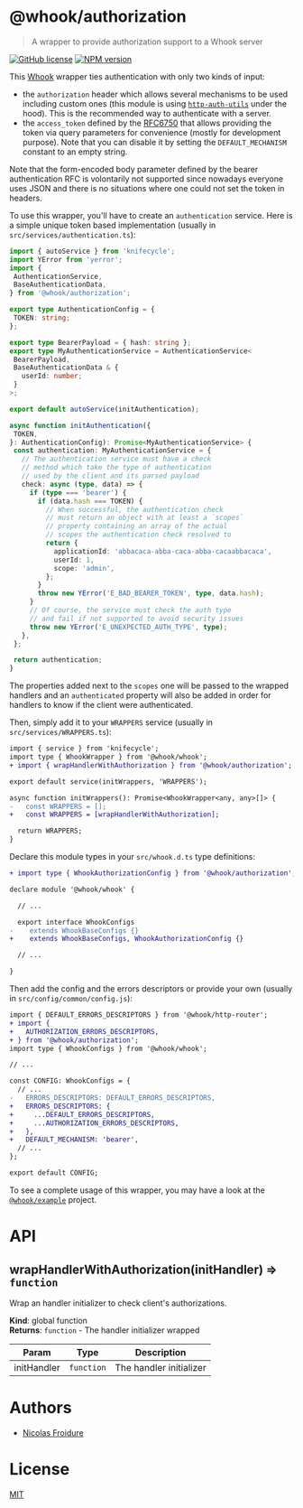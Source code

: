 [//]: # ( )
[//]: # (This file is automatically generated by a `metapak`)
[//]: # (module. Do not change it  except between the)
[//]: # (`content:start/end` flags, your changes would)
[//]: # (be overridden.)
[//]: # ( )
# @whook/authorization
> A wrapper to provide authorization support to a Whook server

[![GitHub license](https://img.shields.io/badge/license-MIT-blue.svg)](https://github.com/nfroidure/whook/blob/master/packages/whook-authorization/LICENSE)
[![NPM version](https://badge.fury.io/js/%40whook%2Fauthorization.svg)](https://npmjs.org/package/@whook/authorization)


[//]: # (::contents:start)

This [Whook](https://github.com/nfroidure/whook) wrapper ties
 authentication with only two kinds of input:
- the `authorization` header which allows several mechanisms to be used
  including custom ones (this module is using
  [`http-auth-utils`](https://www.npmjs.com/package/http-auth-utils)
  under the hood). This is the recommended way to authenticate with
  a server.
- the `access_token` defined by the
  [RFC6750](https://tools.ietf.org/html/rfc6750#page-6) that allows
  providing the token via query parameters for convenience (mostly
  for development purpose). Note that you can disable it by setting
  the `DEFAULT_MECHANISM` constant to an empty string.

Note that the form-encoded body parameter defined by the bearer
 authentication RFC is volontarily not supported since nowadays
 everyone uses JSON and there is no situations where one could
 not set the token in headers.

To use this wrapper, you'll have to create an `authentication`
 service. Here is a simple unique token based implementation
 (usually in `src/services/authentication.ts`):
 ```ts
import { autoService } from 'knifecycle';
import YError from 'yerror';
import {
  AuthenticationService,
  BaseAuthenticationData,
} from '@whook/authorization';

export type AuthenticationConfig = {
  TOKEN: string;
};

export type BearerPayload = { hash: string };
export type MyAuthenticationService = AuthenticationService<
  BearerPayload,
  BaseAuthenticationData & {
    userId: number;
  }
>;

export default autoService(initAuthentication);

async function initAuthentication({
  TOKEN,
}: AuthenticationConfig): Promise<MyAuthenticationService> {
  const authentication: MyAuthenticationService = {
    // The authentication service must have a check
    // method which take the type of authentication
    // used by the client and its parsed payload
    check: async (type, data) => {
      if (type === 'bearer') {
        if (data.hash === TOKEN) {
          // When successful, the authentication check
          // must return an object with at least a `scopes`
          // property containing an array of the actual
          // scopes the authentication check resolved to
          return {
            applicationId: 'abbacaca-abba-caca-abba-cacaabbacaca',
            userId: 1,
            scope: 'admin',
          };
        }
        throw new YError('E_BAD_BEARER_TOKEN', type, data.hash);
      }
      // Of course, the service must check the auth type
      // and fail if not supported to avoid security issues
      throw new YError('E_UNEXPECTED_AUTH_TYPE', type);
    },
  };

  return authentication;
}
```

The properties added next to the `scopes` one will be passed to
 the wrapped handlers and an `authenticated` property will also
 be added in order for handlers to know if the client were
 authenticated.

Then, simply add it to your `WRAPPERS` service (usually in
 `src/services/WRAPPERS.ts`):
```diff
import { service } from 'knifecycle';
import type { WhookWrapper } from '@whook/whook';
+ import { wrapHandlerWithAuthorization } from '@whook/authorization';

export default service(initWrappers, 'WRAPPERS');

async function initWrappers(): Promise<WhookWrapper<any, any>[]> {
-   const WRAPPERS = [];
+   const WRAPPERS = [wrapHandlerWithAuthorization];

  return WRAPPERS;
}
```

Declare this module types in your `src/whook.d.ts` type
 definitions:
```diff
+ import type { WhookAuthorizationConfig } from '@whook/authorization';

declare module '@whook/whook' {

  // ...

  export interface WhookConfigs
-    extends WhookBaseConfigs {}
+    extends WhookBaseConfigs, WhookAuthorizationConfig {}

  // ...

}
```

Then add the config and the errors descriptors or provide your
 own (usually in `src/config/common/config.js`):
```diff
import { DEFAULT_ERRORS_DESCRIPTORS } from '@whook/http-router';
+ import {
+   AUTHORIZATION_ERRORS_DESCRIPTORS,
+ } from '@whook/authorization';
import type { WhookConfigs } from '@whook/whook';

// ...

const CONFIG: WhookConfigs = {
  // ...
-   ERRORS_DESCRIPTORS: DEFAULT_ERRORS_DESCRIPTORS,
+   ERRORS_DESCRIPTORS: {
+     ...DEFAULT_ERRORS_DESCRIPTORS,
+     ...AUTHORIZATION_ERRORS_DESCRIPTORS,
+   },
+   DEFAULT_MECHANISM: 'bearer',
  // ...
};

export default CONFIG;
```

To see a complete usage of this wrapper, you may have a look at the
 [`@whook/example`](https://github.com/nfroidure/whook/tree/master/packages/whook-example)
 project.

[//]: # (::contents:end)

# API
<a name="wrapHandlerWithAuthorization"></a>

## wrapHandlerWithAuthorization(initHandler) ⇒ <code>function</code>
Wrap an handler initializer to check client's authorizations.

**Kind**: global function  
**Returns**: <code>function</code> - The handler initializer wrapped  

| Param | Type | Description |
| --- | --- | --- |
| initHandler | <code>function</code> | The handler initializer |


# Authors
- [Nicolas Froidure](http://insertafter.com/en/index.html)

# License
[MIT](https://github.com/nfroidure/whook/blob/master/packages/whook-authorization/LICENSE)
